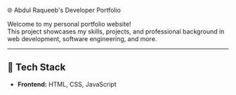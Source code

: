  🌐 Abdul Raqueeb's Developer Portfolio

Welcome to my personal portfolio website!  
This project showcases my skills, projects, and professional background in web development, software engineering, and more.

---

## 🚀 Tech Stack

- **Frontend:** HTML, CSS, JavaScript